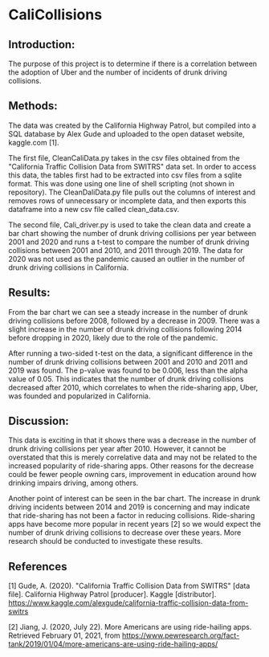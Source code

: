 # CaliCollisions

## Introduction:

The purpose of this project is to determine if there is a correlation between the adoption of Uber and the number of incidents of drunk driving collisions. 

## Methods:

The data was created by the California Highway Patrol, but compiled into a SQL database by Alex Gude and uploaded to the open dataset website, kaggle.com [1].

The first file, CleanCaliData.py takes in the csv files obtained from the "California Traffic Collision Data from SWITRS" data set. In order to access this data, the tables first had to be extracted into csv files from a sqlite format. This was done using one line of shell scripting (not shown in repository). The CleanDaliData.py file pulls out the columns of interest and removes rows of unnecessary or incomplete data, and then exports this dataframe into a new csv file called clean_data.csv.

The second file, Cali_driver.py is used to take the clean data and create a bar chart showing the number of drunk driving collisions per year between 2001 and 2020 and runs a t-test to compare the number of drunk driving collisions between 2001 and 2010, and 2011 through 2019. The data for 2020 was not used as the pandemic caused an outlier in the number of drunk driving collisions in California. 

## Results:

From the bar chart we can see a steady increase in the number of drunk driving collisions before 2008, followed by a decrease in 2009. There was a slight increase in the number of drunk driving collisions following 2014 before dropping in 2020, likely due to the role of the pandemic.

After running a two-sided t-test on the data, a significant difference in the number of drunk driving collisions between 2001 and 2010 and 2011 and 2019 was found. The p-value was found to be 0.006, less than the alpha value of 0.05. This indicates that the number of drunk driving collisions decreased after 2010, which correlates to when the ride-sharing app, Uber, was founded and popularized in California. 

## Discussion:

This data is exciting in that it shows there was a decrease in the number of drunk driving collisions per year after 2010. However, it cannot be overstated that this is merely correlative data and may not be related to the increased popularity of ride-sharing apps. Other reasons for the decrease could be fewer people owning cars, improvement in education around how drinking impairs driving, among others. 

Another point of interest can be seen in the bar chart. The increase in drunk driving incidents between 2014 and 2019 is concerning and may indicate that ride-sharing has not been a factor in reducing collisions. Ride-sharing apps have become more popular in recent years [2] so we would expect the number of drunk driving collisions to decrease over these years. More research should be conducted to investigate these results.

## References

[1] Gude, A. (2020). "California Traffic Collision Data from SWITRS" [data file]. California Highway Patrol [producer]. Kaggle [distributor]. https://www.kaggle.com/alexgude/california-traffic-collision-data-from-switrs

[2] Jiang, J. (2020, July 22). More Americans are using ride-hailing apps. Retrieved February 01, 2021, from https://www.pewresearch.org/fact-tank/2019/01/04/more-americans-are-using-ride-hailing-apps/
